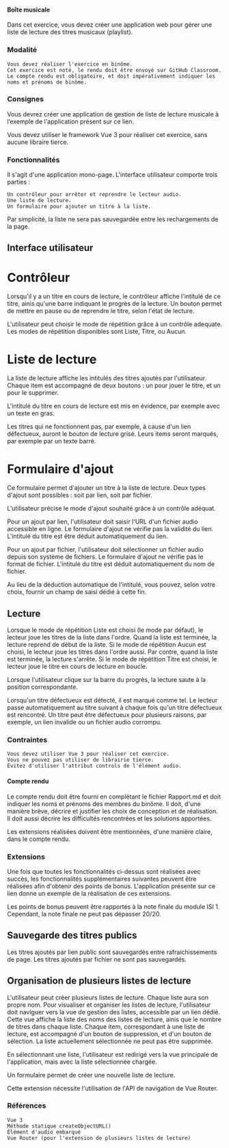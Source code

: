 #### Boîte musicale

Dans cet exercice, vous devez créer une application web pour gérer une liste de lecture des titres musicaux (playlist).
### Modalité

    Vous devez réaliser l'exercice en binôme.
    Cet exercice est noté, le rendu doit être envoyé sur GitHub Classroom.
    Le compte rendu est obligatoire, et doit impérativement indiquer les noms et prénoms de binôme.

### Consignes

Vous devrez créer une application de gestion de liste de lecture musicale à l’exemple de l'application présent sur ce lien.

Vous devez utiliser le framework Vue 3 pour réaliser cet exercice, sans aucune libraire tierce.

### Fonctionnalités

Il s'agit d'une application mono-page. L'interface utilisateur comporte trois parties :

    Un contrôleur pour arrêter et reprendre le lecteur audio.
    Une liste de lecture.
    Un formulaire pour ajouter un titre à la liste.

Par simplicité, la liste ne sera pas sauvegardée entre les rechargements de la page.

## Interface utilisateur

# Contrôleur

Lorsqu'il y a un titre en cours de lecture, le contrôleur affiche l'intitulé de ce titre, ainis qu'une barre indiquant le progrès de la lecture. Un bouton permet de mettre en pause ou de reprendre le titre, selon l'état de lecture.

L'utilisateur peut choisir le mode de répétition grâce à un contrôle adequate. Les modes de répétition disponibles sont Liste, Titre, ou Aucun.

# Liste de lecture

La liste de lecture affiche les intitulés des titres ajoutés par l'utilisateur. Chaque item est accompagné de deux boutons : un pour jouer le titre, et un pour le supprimer.

L'intitulé du titre en cours de lecture est mis en évidence, par exemple avec un texte en gras.

Les titres qui ne fonctionnent pas, par exemple, à cause d'un lien défectueux, auront le bouton de lecture grisé. Leurs items seront marqués, par exemple par un texte barré.

# Formulaire d'ajout

Ce formulaire permet d'ajouter un titre à la liste de lecture. Deux types d'ajout sont possibles : soit par lien, soit par fichier.

L'utilisateur précise le mode d'ajout souhaité grâce à un contrôle adéquat.

Pour un ajout par lien, l'utilisateur doit saisir l'URL d'un fichier audio accessible en ligne. Le formulaire d'ajout ne vérifie pas la validité du lien. L'intitulé du titre est être déduit automatiquement du lien.

Pour un ajout par fichier, l'utilisateur doit sélectionner un fichier audio depuis son système de fichiers. Le formulaire d'ajout ne vérifie pas le format de fichier. L'intitulé du titre est déduit automatiquement du nom de fichier.

Au lieu de la déduction automatique de l'intitulé, vous pouvez, selon votre choix, fournir un champ de saisi dédié à cette fin.

## Lecture

Lorsque le mode de répétition Liste est choisi (le mode par défaut), le lecteur joue les titres de la liste dans l'ordre. Quand la liste est terminée, la lecture reprend de début de la liste. Si le mode de répétition Aucun est choisi, le lecteur joue les titres dans l'ordre aussi. Par contre, quand la liste est terminée, la lecture s'arrête. Si le mode de répétition Titre est choisi, le lecteur joue le titre en cours de lecture en boucle.

Lorsque l'utilisateur clique sur la barre du progrès, la lecture saute à la position correspondante.

Lorsqu'un titre défectueux est détecté, il est marqué comme tel. Le lecteur passe automatiquement au titre suivant à chaque fois qu'un titre défectueux est rencontré. Un titre peut être défectueux pour plusieurs raisons, par exemple, un lien invalide ou un fichier audio corrompu.

### Contraintes

    Vous devez utiliser Vue 3 pour réaliser cet exercice.
    Vous ne pouvez pas utiliser de librairie tierce.
    Évitez d'utiliser l'attribut controls de l'élément audio.

#### Compte rendu

Le compte rendu doit être fourni en complétant le fichier Rapport.md et doit indiquer les noms et prénoms des membres du binôme. Il doit, d'une manière brève, décrire et justifier les choix de conception et de réalisation. Il doit aussi décrire les difficultés rencontrées et les solutions apportées.

Les extensions réalisées doivent être mentionnées, d'une manière claire, dans le compte rendu.

### Extensions

Une fois que toutes les fonctionnalités ci-dessus sont réalisées avec succès, les fonctionnalités supplémentaires suivantes peuvent être réalisées afin d'obtenir des points de bonus. L'application présente sur ce lien donne un exemple de la réalisation de ces extensions.

Les points de bonus peuvent être rapportés à la note finale du module ISI 1. Cependant, la note finale ne peut pas dépasser 20/20.

## Sauvegarde des titres publics

Les titres ajoutés par lien public sont sauvegardés entre rafraichissements de page. Les titres ajoutés par fichier ne sont pas sauvegardés.

## Organisation de plusieurs listes de lecture

L'utilisateur peut créer plusieurs listes de lecture. Chaque liste aura son propre nom. Pour visualiser et organiser les listes de lecture, l'utilisateur doit naviguer vers la vue de gestion des listes, accessible par un lien dédié. Cette vue affiche la liste des noms des listes de lecture, ainis que le nombre de titres dans chaque liste. Chaque item, correspondant à une liste de lecture, est accompagné d'un bouton de suppression, et d'un bouton de sélection. La liste actuellement sélectionnée ne peut pas être supprimée.

En sélectionnant une liste, l'utilisateur est redirigé vers la vue principale de l'application, mais avec la liste sélectionnée chargée.

Un formulaire permet de créer une nouvelle liste de lecture.

Cette extension nécessite l'utilisation de l'API de navigation de Vue Router.

### Références

    Vue 3
    Méthode statique createObjectURL()
    Élément d'audio embarqué
    Vue Router (pour l'extension de plusieurs listes de lecture)
